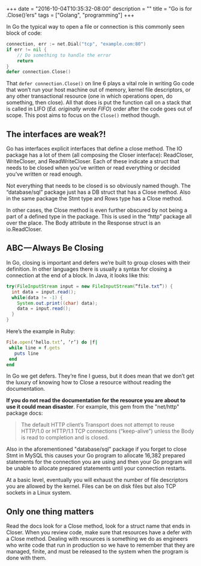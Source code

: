 +++
date = "2016-10-04T10:35:32-08:00"
description = ""
title = "Go is for .Close()’ers"
tags = ["Golang", "programming"]
+++

In Go the typical way to open a file or connection is this commonly seen block
of code:
```go
connection, err := net.Dial("tcp", "example.com:80")
if err != nil {
    // Do something to handle the error
    return
}
defer connection.Close()
```

That `defer connection.Close()` on line 6 plays a vital role in writing Go code
that won’t run your host machine out of memory, kernel file descriptors, or any
other transactional resource (one in which operations open, do something, then
close). All that does is put the function call on a stack that is called in LIFO
(_Ed. originally wrote FIFO_) order after the code goes out of scope. This post
aims to focus on the `Close()` method though.

## The interfaces are weak?!
Go has interfaces explicit interfaces that define a close method. The IO package
has a lot of them (all composing the Closer interface): ReadCloser, WriteCloser,
and ReadWriteCloser. Each of these indicate a struct that needs to be closed
when you’ve written or read everything or decided you’ve written or read enough.

Not everything that needs to be closed is so obviously named though. The
“database/sql” package just has a DB struct that has a Close method. Also in the
same package the Stmt type and Rows type has a Close method.

In other cases, the Close method is even further obscured by not being a part of
a defined type in the package. This is used in the “http” package all over the
place. The Body attribute in the Response struct is an io.ReadCloser.

## ABC — Always Be Closing
In Go, closing is important and defers we’re built to group closes with their
definition. In other languages there is usually a syntax for closing a
connection at the end of a block. In Java, it looks like this:
```java
try(FileInputStream input = new FileInputStream(“file.txt”)) {
  int data = input.read();
  while(data != -1) {
    System.out.print((char) data);
    data = input.read();
  }
}
```

Here’s the example in Ruby:
```ruby
File.open(‘hello.txt’, ‘r’) do |f|
 while line = f.gets
   puts line
 end
end
```

In Go we get defers. They’re fine I guess, but it does mean that we don’t get
the luxury of knowing how to Close a resource without reading the documentation.

**If you do not read the documentation for the resource you are about to use it
could mean disaster**. For example, this gem from the "net/http" package docs:

> The default HTTP client’s Transport does not attempt to reuse HTTP/1.0 or
> HTTP/1.1 TCP connections (“keep-alive”) unless the Body is read to completion
> and is closed.

Also in the aforementioned "database/sql" package if you forget to close Stmt in
MySQL this causes your Go program to allocate 16,382 prepared statements for the
connection you are using and then your Go program will be unable to allocate
prepared statements until your connection restarts.

At a basic level, eventually you will exhaust the number of file descriptors you
are allowed by the kernel. Files can be on disk files but also TCP sockets in a
Linux system.

## Only one thing matters
Read the docs look for a Close method, look for a struct name that ends in
Closer. When you review code, make sure that resources have a defer with a Close
method. Dealing with resources is something we do as engineers who write code
that run in production so we have to remember that they are managed, finite, and
must be released to the system when the program is done with them.
